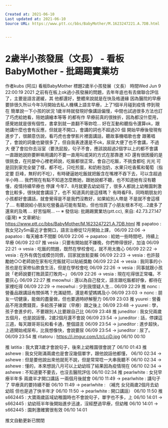```yaml
---

Created at: 2021-06-10
Last updated at: 2021-06-10
Source URL: https://www.ptt.cc/bbs/BabyMother/M.1623247221.A.7DB.html


---
```


# 2歲半小孩發展（文長） - 看板 BabyMother - 批踢踢實業坊


作者kubs (阿瓜)
看板BabyMother
標題2歲半小孩發展（文長）
時間Wed Jun 9 22:00:19 2021
之前有在板上ok過小孩發展的問題，去年年底也有去做聯合評估了，主要是語言遲緩，其 他都還好，整體來說就是在快及格邊緣 因為醫院的早療要排很久所以今年3月開始去私人機構上語言早療，上了1個半月碰到疫情 停到現在 簡單說一下小孩的狀況 1歲半時就發現好像講話偏慢，中間也試過很多方法也訂了巧虎給她看，陪她讀繪本等等 的都有作 早療前真的很挫折，因為都沒什麼用，感覺她就是很有個性，書拿到就一直翻不等妳唸… 好在互動和聽指令還算ok，跟她講什麼也會有反應，但就是不開口，會講的詞也不超過20 個 開始早療後發現有進步了，很願意仿說，看巧虎也會學影片裡面講話，聽故事機唱歌也會 跟著唱了，會說的詞彙也變很多了，但自我表達還是不ok，尿尿大便了也不會講，不過大 便了會拉你去浴室（要洗屁股，句子不會，應該說超過2個字以上的都不會講 一直跟她說妳要幹嘛用講的不要一直用叫或哭的方式在那靠邀 XD 還有很困擾的是很挑食，在托嬰中心裡老師說，吃飯都很正常，會自己吃飯，不挑食都吃 光光 可是回到家完全變了樣，都不吃，只吃煎蛋，和奶粉泡奶，水果只吃香蕉和葡萄（指定要 巨峰，無籽的不吃），有時硬逼她吃飯就把飯含在嘴裡不吞下去，可以含超過半小時…. 我們現在有點不知道怎麼教她，跟她說都不聽，也不知道她有沒有聽懂，疫情持續早療也 停課 今年7、8月就要去幼幼班了，很多人都說上幼稚園刺激會比較多，很快就會講話了，也不 知道真的是這樣嗎？ 有時看FB，同時期朋友的小孩都好會講話，就會覺得是不是我們沒教好，如果給別人帶是 不是就不會這樣了…. 有聽說給小朋友吃營養品可能有幫助，但也怕買了小朋友根本不吃…2歲多了還來的及嗎 … 好苦惱啊… -- ※ 發信站: 批踢踢實業坊(ptt.cc), 來自: 42.73.27.147 (臺灣) ※ 文章網址: <https://www.ptt.cc/bbs/BabyMother/M.1623247221.A.7DB.html>
推 papatoo : 我女兒2y5m最近才會開口，語言治療從12月開始上課， 06/09 22:06
→ papatoo : 每天繪本不間斷 06/09 22:06
→ papatoo : 給她一些時間吧，持續上早療 06/09 22:07
推 vesia : 只要有開始就不嫌晚，你們帶得很好，加油 06/09 22:21
→ vesia : 吃飯的問題，既然在學校會吃，就不用太擔心 06/09 22:22
→ vesia : 在外有偶包或模仿同儕，回家就放鬆耍賴 06/09 22:23
→ vesia : 也許鼓勵她○○老師說在家有吃完飯就可以貼紙獎勵 06/09 22:24
→ vesia : 我同事的小孩也是在家修仙飲食生活，但是在學校會吃 06/09 22:26
→ vesia : 同事就跟小孩說「老師說要打敗蔬菜打敗肉~」 06/09 22:26
→ vesia : 現在吃得很正常囉。不要灰心 06/09 22:27
推 meowhui : 還以為自己發文，語言跟吃飯都好像，都待在家裡吃得 06/09 22:29
→ meowhui : 少到我懷疑人生... 06/09 22:29
推 nonc : 營養品跟講話有關係嗎？充滿疑問，還是希望媽媽及小 06/09 23:03
→ nonc : 朋友一切健康，能做的盡量做，但也要適時紓解壓力 06/09 23:03
推 yuurei : 營養品不用浪費錢買，多給孩子練習（早療）跟之後上 06/09 23:48
→ yuurei : 學，孩子會進步的，不要跟別人比要跟自己比 06/09 23:48
推 juneditor : 我女兒兩歲五個月，也是說話慢，2歲2個月還不會說 06/09 23:54
→ juneditor : 話，停課這三週，每天跟哥哥玩和看卡通，整個語言 06/09 23:54
→ juneditor : 進步超快，上週開始戒尿布，比我想像快，會說要尿 06/09 23:54
→ juneditor : 尿了。 06/09 23:54
推 ritatoru : <https://i.imgur.com/LtcLcjD.jpg> 06/10 00:10

推 latitia : 我大寶3歲才會說句子，後來上幼稚園很會說了 06/10 01:43
推 ashewe : 我女兒剛滿兩歲也是會沒幾個單字，跟他說話他都懂， 06/10 02:34
→ ashewe : 但是要他說出來他就死不說，但是常常唸一大串我聽不 06/10 02:34
→ ashewe : 懂的，本來想說八月可以上幼幼班了結果因為疫情現在 06/10 02:34
→ ashewe : 不知道要不要去，也沒去醫院評估 06/10 02:34
推 pearlwhite : 女兒早療半年多 兩歲半才開口講話 一兩個月後就會 06/10 11:49
→ pearlwhite : 講句子了 早療真的要持續不斷 06/10 11:49
→ pearlwhite : （補充 女兒兩歲2個月去幼幼班 但也是過了快半年才 06/10 11:50
→ pearlwhite : 開口講話） 06/10 11:50
推 s662445 : 大寶兩歲區域幼稚園時也不會說句子，單字也不多，上 06/10 14:01
→ s662445 : 幼幼班半年後開始進步迅速，沒經歷過早療，但幼稚 06/10 14:01
→ s662445 : 園刺激確實很有效 06/10 14:01

推文自動更新已關閉

